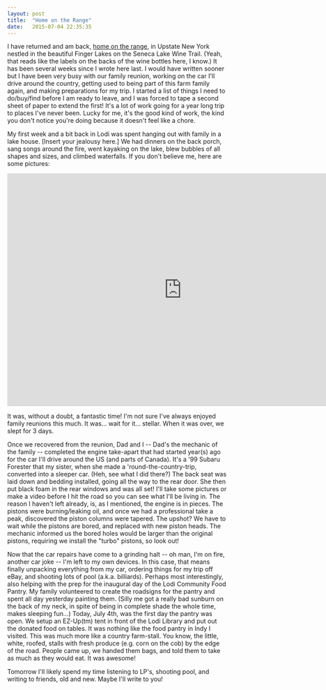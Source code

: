 ```yaml
---
layout: post
title:  "Home on the Range"
date:   2015-07-04 22:35:35
---
```


I have returned and am back, [home on the range][home-home-on-the-range], in Upstate New York nestled in the beautiful Finger Lakes on the Seneca Lake Wine Trail. (Yeah, that reads like the labels on the backs of the wine bottles here, I know.) It has been several weeks since I wrote here last. I would have written sooner but I have been very busy with our family reunion, working on the car I'll drive around the country, getting used to being part of this farm family again, and making preparations for my trip. I started a list of things I need to do/buy/find before I am ready to leave, and I was forced to tape a second sheet of paper to extend the first! It's a lot of work going for a year long trip to places I've never been. Lucky for me, it's the good kind of work, the kind you don't notice you're doing because it doesn't feel like a chore.

My first week and a bit back in Lodi was spent hanging out with family in a lake house. [Insert your jealousy here.] We had dinners on the back porch, sang songs around the fire, went kayaking on the lake, blew bubbles of all shapes and sizes, and climbed waterfalls. If you don't believe me, here are some pictures:

<iframe src="https://www.flickr.com/photos/133778021@N05/19235671518/in/set-72157653129719574/player/" width="800" height="534" frameborder="0" allowfullscreen webkitallowfullscreen mozallowfullscreen oallowfullscreen msallowfullscreen></iframe>

It was, without a doubt, a fantastic time! I'm not sure I've always enjoyed family reunions this much. It was... wait for it... stellar. When it was over, we slept for 3 days.

Once we recovered from the reunion, Dad and I -- Dad's the mechanic of the family -- completed the engine take-apart that had started year(s) ago for the car I'll drive around the US (and parts of Canada). It's a '99 Subaru Forester that my sister, when she made a 'round-the-country-trip, converted into a sleeper car. (Heh, see what I did there?) The back seat was laid down and bedding installed, going all the way to the rear door. She then put black foam in the rear windows and was all set! I'll take some pictures or make a video before I hit the road so you can see what I'll be living in. The reason I haven't left already, is, as I mentioned, the engine is in pieces. The pistons were burning/leaking oil, and once we had a professional take a peak, discovered the piston columns were tapered. The upshot? We have to wait while the pistons are bored, and replaced with new piston heads. The mechanic informed us the bored holes would be larger than the original pistons, requiring we install the "turbo" pistons, so look out!

Now that the car repairs have come to a grinding halt -- oh man, I'm on fire, another car joke -- I'm left to my own devices. In this case, that means finally unpacking everything from my car, ordering things for my trip off eBay, and shooting lots of pool (a.k.a. billiards). Perhaps most interestingly, also helping with the prep for the inaugural day of the Lodi Community Food Pantry. My family volunteered to create the roadsigns for the pantry and spent all day yesterday painting them. (Silly me got a really bad sunburn on the back of my neck, in spite of being in complete shade the whole time, makes sleeping fun...) Today, July 4th, was the first day the pantry was open. We setup an EZ-Up(tm) tent in front of the Lodi Library and put out the donated food on tables. It was nothing like the food pantry in Indy I visited. This was much more like a country farm-stall. You know, the little, white, roofed, stalls with fresh produce (e.g. corn on the cob) by the edge of the road. People came up, we handed them bags, and told them to take as much as they would eat. It was awesome!

Tomorrow I'll likely spend my time listening to LP's, shooting pool, and writing to friends, old and new. Maybe I'll write to you!

[home-home-on-the-range]: https://www.youtube.com/watch?v=K_YK7ebcZ2o
